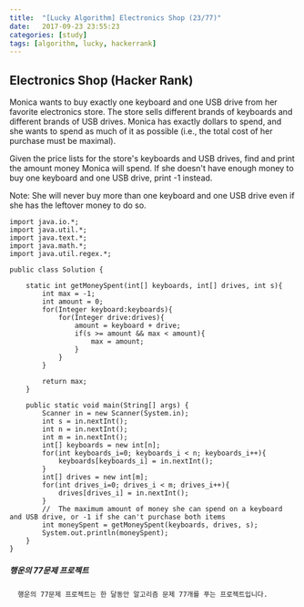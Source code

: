 ```yaml
---
title:  "[Lucky Algorithm] Electronics Shop (23/77)"
date:   2017-09-23 23:55:23
categories: [study]
tags: [algorithm, lucky, hackerrank]
---
```

## Electronics Shop (Hacker Rank)
Monica wants to buy exactly one keyboard and one USB drive from her favorite electronics store. The store sells  different brands of keyboards and  different brands of USB drives. Monica has exactly  dollars to spend, and she wants to spend as much of it as possible (i.e., the total cost of her purchase must be maximal).

Given the price lists for the store's keyboards and USB drives, find and print the amount money Monica will spend. If she doesn't have enough money to buy one keyboard and one USB drive, print -1 instead.

Note: She will never buy more than one keyboard and one USB drive even if she has the leftover money to do so.

```
import java.io.*;
import java.util.*;
import java.text.*;
import java.math.*;
import java.util.regex.*;

public class Solution {

    static int getMoneySpent(int[] keyboards, int[] drives, int s){
        int max = -1;
        int amount = 0;
        for(Integer keyboard:keyboards){
            for(Integer drive:drives){
                amount = keyboard + drive;
                if(s >= amount && max < amount){
                    max = amount;
                }
            }
        }

        return max;
    }

    public static void main(String[] args) {
        Scanner in = new Scanner(System.in);
        int s = in.nextInt();
        int n = in.nextInt();
        int m = in.nextInt();
        int[] keyboards = new int[n];
        for(int keyboards_i=0; keyboards_i < n; keyboards_i++){
            keyboards[keyboards_i] = in.nextInt();
        }
        int[] drives = new int[m];
        for(int drives_i=0; drives_i < m; drives_i++){
            drives[drives_i] = in.nextInt();
        }
        //  The maximum amount of money she can spend on a keyboard and USB drive, or -1 if she can't purchase both items
        int moneySpent = getMoneySpent(keyboards, drives, s);
        System.out.println(moneySpent);
    }
}

```

##### 행운의 77문제 프로젝트
```
  행운의 77문제 프로젝트는 한 달동안 알고리즘 문제 77개를 푸는 프로젝트입니다.
```
